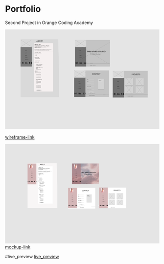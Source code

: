 # Portfolio
Second Project in Orange Coding Academy

![project-WireFrame](./images/W1.PNG "project-WireFrame")

[wireframe-link](https://www.figma.com/file/XB8bEno5nUS9rMAZLupOOf/PORTOFOLIO_WIREFRAME?node-id=0%3A1)


![project-mockup](./images/2.PNG "project-mockup")
[mockup-link](https://www.figma.com/file/mlykThuJo1K5RhlgtjGEqr/PORTOFOLIO_mock-up?node-id=0%3A1)

#live_preview
[live_preview](https://waad-awajneh.github.io/Portfolio/)
